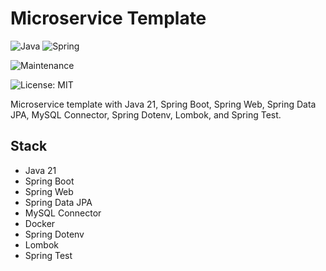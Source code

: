 # Microservice Template

![Java](https://img.shields.io/badge/java-%23ED8B00.svg?style=for-the-badge&logo=openjdk&logoColor=white) ![Spring](https://img.shields.io/badge/spring-%236DB33F.svg?style=for-the-badge&logo=spring&logoColor=white)

![Maintenance](https://img.shields.io/badge/Maintained%3F-yes-green.svg)

![License: MIT](https://img.shields.io/badge/License-MIT-yellow.svg)

Microservice template with Java 21, Spring Boot, Spring Web, Spring Data JPA, MySQL Connector, Spring Dotenv, Lombok, and Spring Test.

## Stack

- Java 21
- Spring Boot
- Spring Web
- Spring Data JPA
- MySQL Connector
- Docker
- Spring Dotenv
- Lombok
- Spring Test
